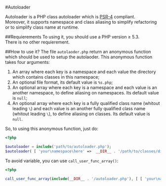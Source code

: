 #Autoloader

Autoloader is a PHP class autoloader which is [PSR-4](https://github.com/php-fig/fig-standards/blob/master/accepted/PSR-4-autoloader.md) compliant.  
Moreover, it supports namespace and class aliasing to simplify refactoring or to simplify class name at runtime.

##Requierements
To using it, you should use a PHP version ≥ 5.3.  
There is no other requierement.

##How to use it?
The file `autolaoder.php` return an anonymous function which should be used to setup the autolaoder.
This anonymous function takes four arguments:

1. An array where each key is a namespace and each value the directory which contains classes in this namespace;
2. An optional file format, its default value is `%s.php`;
3. An optional array where each key is a namespace and each value is an another namespace, to define aliasing on namespaces. Its default value is `null`;
4. An optional array where each key is a fully qualified class name (whitout leading `\`) and each value is an another fully qualified class name (whitout leading `\`), to define aliasing on classes. Its default value is `null`.

So, to using this anonymous function, just do:

```php
<?php

$autoloader = include('path/to/autoloader.php');
$autoloader( [ 'your\namespace\here' =>  __DIR__ . '/path/to/classes/directory', 'an\another\namespace' =>  __DIR__ . '/path/to/another/classes/directory' ]);
```

To avoid variable, you can use `call_user_func_array()`:

```php
<?php

call_user_func_array(include(__DIR__ . '/autoloader.php'), [ [ 'your\namespace\here' =>  __DIR__ . '/path/to/classes/directory', 'an\another\namespace' =>  __DIR__ . '/path/to/another/classes/directory' ] ]);
```

